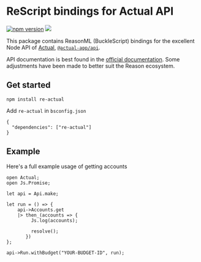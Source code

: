 # ReScript bindings for Actual API

[![npm version](https://badge.fury.io/js/re-actual.svg)](https://badge.fury.io/js/re-actual)
[![](https://github.com/believer/telefonnummer/workflows/Release/badge.svg)](https://github.com/believer/telefonnummer/actions?workflow=Release)

This package contains ReasonML (BuckleScript) bindings for the excellent Node
API of [Actual](https://actualbudget.com/),
[`@actual-app/api`](https://www.npmjs.com/package/@actual-app/api).

API documentation is best found in the
[official documentation](https://actualbudget.com/docs/developers/API/). Some
adjustments have been made to better suit the Reason ecosystem.

## Get started

```
npm install re-actual
```

Add `re-actual` in `bsconfig.json`

```
{
  "dependencies": ["re-actual"]
}
```

## Example

Here's a full example usage of getting accounts

```reason
open Actual;
open Js.Promise;

let api = Api.make;

let run = () => {
    api->Accounts.get
    |> then_(accounts => {
         Js.log(accounts);

         resolve();
       })
};

api->Run.withBudget("YOUR-BUDGET-ID", run);

```
